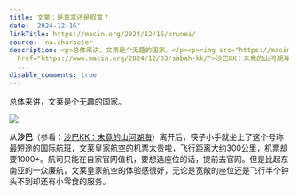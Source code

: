 ```yaml
---
title: 文莱：是真富还是假富？
date: '2024-12-16'
linkTitle: https://macin.org/2024/12/16/brunei/
source: .na.character
description: <p>总体来讲，文莱是个无趣的国家。</p><p><img src="https://macinorg-blog.oss-cn-chengdu.aliyuncs.com/blog/IMG_5602.webp?x-oss-process=style/wechat-mp"></p><p>从<strong>沙巴</strong>（参看：<a
  href="https://www.macin.org/2024/12/03/sabah-kk/">沙巴KK：未竟的山河湖海</a>）离开后，筷子小手就坐上了这个号称最短途的国际航班，文莱皇家航空的机票太贵啦，飞行距离大约300公里，机票却要1000+。航司只能在自家官网值机，要想选座位的话，提前去官网。但是比起东南亚的一众廉航，文莱皇家航空的体验感很好，无论是宽敞的座位还是飞行半个钟头不到却还有小零食的服务。</p><p><img
  ...
disable_comments: true
---
```

<p>总体来讲，文莱是个无趣的国家。</p><p><img src="https://macinorg-blog.oss-cn-chengdu.aliyuncs.com/blog/IMG_5602.webp?x-oss-process=style/wechat-mp"></p><p>从<strong>沙巴</strong>（参看：<a href="https://www.macin.org/2024/12/03/sabah-kk/">沙巴KK：未竟的山河湖海</a>）离开后，筷子小手就坐上了这个号称最短途的国际航班，文莱皇家航空的机票太贵啦，飞行距离大约300公里，机票却要1000+。航司只能在自家官网值机，要想选座位的话，提前去官网。但是比起东南亚的一众廉航，文莱皇家航空的体验感很好，无论是宽敞的座位还是飞行半个钟头不到却还有小零食的服务。</p><p><img ...